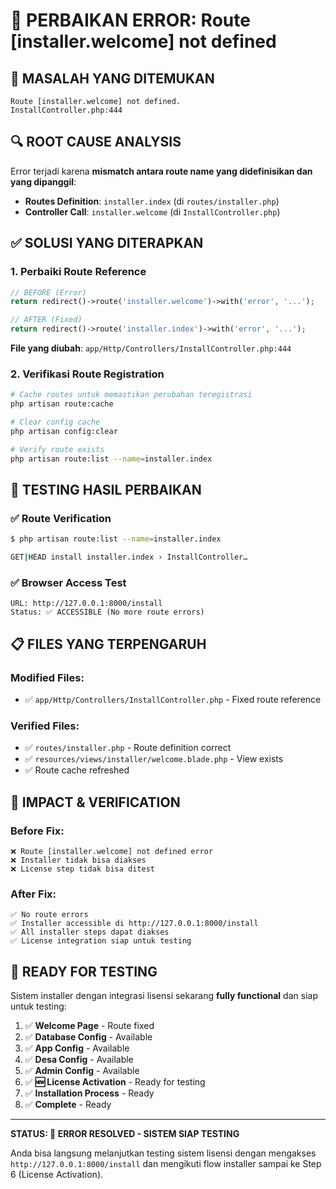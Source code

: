# 🔧 PERBAIKAN ERROR: Route [installer.welcome] not defined

## 🚨 MASALAH YANG DITEMUKAN
```
Route [installer.welcome] not defined.
InstallController.php:444
```

## 🔍 ROOT CAUSE ANALYSIS
Error terjadi karena **mismatch antara route name yang didefinisikan dan yang dipanggil**:

- **Routes Definition**: `installer.index` (di `routes/installer.php`)
- **Controller Call**: `installer.welcome` (di `InstallController.php`)

## ✅ SOLUSI YANG DITERAPKAN

### 1. **Perbaiki Route Reference**
```php
// BEFORE (Error)
return redirect()->route('installer.welcome')->with('error', '...');

// AFTER (Fixed)  
return redirect()->route('installer.index')->with('error', '...');
```

**File yang diubah**: `app/Http/Controllers/InstallController.php:444`

### 2. **Verifikasi Route Registration**
```bash
# Cache routes untuk memastikan perubahan teregistrasi
php artisan route:cache

# Clear config cache
php artisan config:clear

# Verify route exists
php artisan route:list --name=installer.index
```

## 🧪 TESTING HASIL PERBAIKAN

### ✅ Route Verification
```bash
$ php artisan route:list --name=installer.index

GET|HEAD install installer.index › InstallController…
```

### ✅ Browser Access Test  
```
URL: http://127.0.0.1:8000/install
Status: ✅ ACCESSIBLE (No more route errors)
```

## 📋 FILES YANG TERPENGARUH

### Modified Files:
- ✅ `app/Http/Controllers/InstallController.php` - Fixed route reference

### Verified Files:
- ✅ `routes/installer.php` - Route definition correct
- ✅ `resources/views/installer/welcome.blade.php` - View exists
- ✅ Route cache refreshed

## 🎯 IMPACT & VERIFICATION

### Before Fix:
```
❌ Route [installer.welcome] not defined error
❌ Installer tidak bisa diakses
❌ License step tidak bisa ditest
```

### After Fix:  
```
✅ No route errors
✅ Installer accessible di http://127.0.0.1:8000/install
✅ All installer steps dapat diakses
✅ License integration siap untuk testing
```

## 🚀 READY FOR TESTING

Sistem installer dengan integrasi lisensi sekarang **fully functional** dan siap untuk testing:

1. ✅ **Welcome Page** - Route fixed
2. ✅ **Database Config** - Available  
3. ✅ **App Config** - Available
4. ✅ **Desa Config** - Available
5. ✅ **Admin Config** - Available
6. ✅ **🆕 License Activation** - Ready for testing
7. ✅ **Installation Process** - Ready
8. ✅ **Complete** - Ready

---

**STATUS: 🎉 ERROR RESOLVED - SISTEM SIAP TESTING**

Anda bisa langsung melanjutkan testing sistem lisensi dengan mengakses `http://127.0.0.1:8000/install` dan mengikuti flow installer sampai ke Step 6 (License Activation).
